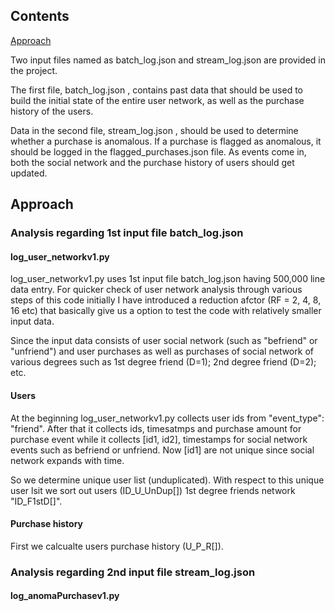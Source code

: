 ## Contents

[Approach](RAEDME.md#approach)

Two input files named as batch_log.json and stream_log.json are provided in the project.  

The first file, batch_log.json , contains past data that should be used to build the initial state of the entire user
network, as well as the purchase history of the users.

Data in the second file, stream_log.json , should be used to determine whether a purchase is anomalous. If a
purchase is flagged as anomalous, it should be logged in the flagged_purchases.json file. As events come in, both the
social network and the purchase history of users should get updated.

## Approach

### Analysis regarding 1st input file batch_log.json

#### log_user_networkv1.py

log_user_networkv1.py uses 1st input file batch_log.json having 500,000 line data entry. For quicker check of user network analysis through various steps of this code initially I have introduced a reduction afctor (RF = 2, 4, 8, 16 etc) that basically give us a option to test the code with relatively smaller input data. 

Since the input data consists of user social network (such as "befriend" or "unfriend") and user purchases as well as purchases of social network of various degrees such as 1st degree friend (D=1); 2nd degree friend (D=2); etc.

#### Users

At the beginning log_user_networkv1.py collects user ids from "event_type": "friend". After that it collects ids, timesatmps and purchase amount for purchase event while it collects [id1, id2], timestamps for social network events such as befriend or unfriend. Now [id1] are not unique since social network expands with time. 

So we determine unique user list (unduplicated). With respect to this unique user lsit we sort out users (ID_U_UnDup[]) 1st degree friends network "ID_F1stD[]". 

#### Purchase history

First we calcualte users purchase history (U_P_R[]).

### Analysis regarding 2nd input file stream_log.json

#### log_anomaPurchasev1.py






